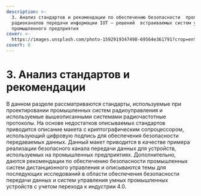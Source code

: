 ```yaml
---
description: >-
  3. Анализ стандартов и рекомендации по обеспечению безопасности  проприетарных
  радиоканалов передачи информации IOT – решений  встраиваемых систем управления
  промышленного предприятия
cover: >-
  https://images.unsplash.com/photo-1592919347498-69564e361791?crop=entropy&cs=srgb&fm=jpg&ixid=MnwxOTcwMjR8MHwxfHNlYXJjaHw0fHx3aXJlbGVzc3xlbnwwfHx8fDE2MzY0NzA2NzY&ixlib=rb-1.2.1&q=85
coverY: 0
---
```


# 3. Анализ стандартов и рекомендации

В данном разделе рассматриваются стандарты, используемые при проектировании промышленных систем радиоуправления и используемые вышеописанными системами радиочастотные протоколы. На основе недостатков описываемых стандартов приводится описание макета с криптографическим сопроцессором, использующий цифровую подпись для обеспечения безопасности передаваемых данных. Данный макет приводится в качестве примера реализации безопасного канала передачи данных для устройств, используемых на промышленных предприятиях. Дополнительно, даются рекомендации по обеспечению безопасности промышленных систем дистанционного управления и описываются темы для последующих исследований в области обеспечения безопасности передачи данных и систем управления умных промышленных устройств с учетом перехода к индустрии 4.0.
